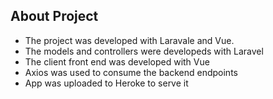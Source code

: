 
## About Project

- The project was developed with Laravale and Vue. 
- The models and controllers were developeds with Laravel
- The client front end was developed with Vue
- Axios was used to consume the backend endpoints
- App was uploaded to Heroke to serve it